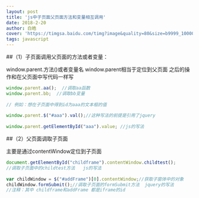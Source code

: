 ```yaml
---
layout: post
title: 'js中子页面父页面方法和变量相互调用'
date: 2018-2-20
author: 白皓
cover: 'https://timgsa.baidu.com/timg?image&quality=80&size=b9999_10000&sec=1550660699137&di=cfed2b636ffede4e62eb70fbe16d69f3&imgtype=0&src=http%3A%2F%2Fg.hiphotos.baidu.com%2Fzhidao%2Fpic%2Fitem%2F4a36acaf2edda3cc22fc82a30ae93901213f921c.jpg'
tags: javascript 
---
```



##（1）子页面调用父页面的方法或者变量：

window.parent.方法()或者变量名
window.parent相当于定位到父页面 之后的操作和在父页面中写代码一样写

```javascript
window.parent.aa();  //调取aa函数
window.parent.bb;  //调取bb变量
 
// 例如：想在子页面中得到id为aaa的文本框的值
 
window.parent.$("#aaa").val();//这种写法的前提是引用了jquery
 
window.parent.getElementById("aaa").value; //js的写法
```

##（2）父页面调取子页面

主要是通过contentWindow定位到子页面

```javascript
document.getElementById("childframe").contentWindow.childtest();
//调取子页面中的childtest方法   js的写法
 
var childWindow = $("#addFrame")[0].contentWindow;//获取子窗体中的对象
childWindow.formSubmit();//调取子页面的formSubmit方法  jquery的写法
//注释：其中 childframe和addFrame 都是iframe的id
```